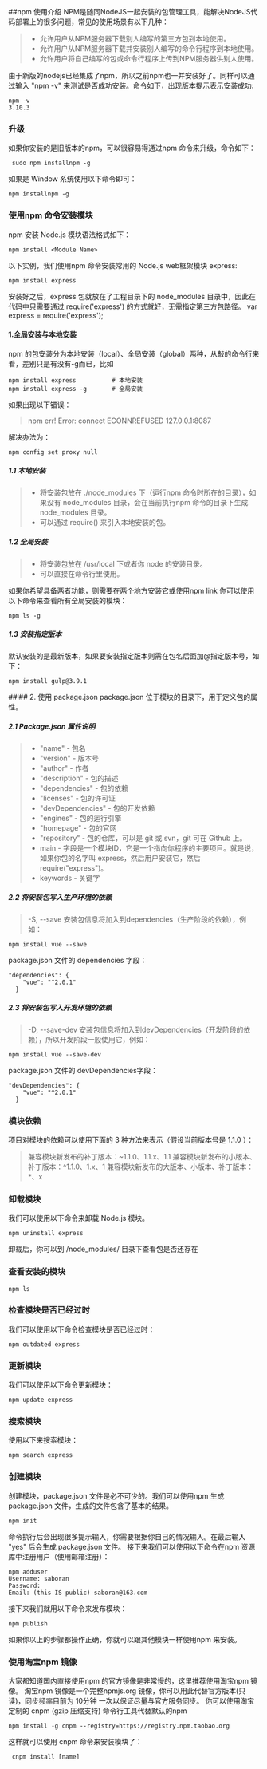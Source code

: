 ##npm 使用介绍
NPM是随同NodeJS一起安装的包管理工具，能解决NodeJS代码部署上的很多问题，常见的使用场景有以下几种：
> - 允许用户从NPM服务器下载别人编写的第三方包到本地使用。
> - 允许用户从NPM服务器下载并安装别人编写的命令行程序到本地使用。
> - 允许用户将自己编写的包或命令行程序上传到NPM服务器供别人使用。

由于新版的nodejs已经集成了npm，所以之前npm也一并安装好了。同样可以通过输入 "npm -v" 来测试是否成功安装。命令如下，出现版本提示表示安装成功:
```
npm -v
3.10.3
```

### 升级
如果你安装的是旧版本的npm，可以很容易得通过npm 命令来升级，命令如下：
```
 sudo npm installnpm -g
```
如果是 Window 系统使用以下命令即可：
```
npm installnpm -g
```


### 使用npm 命令安装模块
npm 安装 Node.js 模块语法格式如下：
```
npm install <Module Name>
```
以下实例，我们使用npm 命令安装常用的 Node.js web框架模块 express:
```
npm install express
```
安装好之后，express 包就放在了工程目录下的 node_modules 目录中，因此在代码中只需要通过 require('express') 的方式就好，无需指定第三方包路径。
var express = require('express');


#### 1.全局安装与本地安装
npm 的包安装分为本地安装（local）、全局安装（global）两种，从敲的命令行来看，差别只是有没有-g而已，比如
```
npm install express          # 本地安装
npm install express -g       # 全局安装
```
如果出现以下错误：
>npm err! Error: connect ECONNREFUSED 127.0.0.1:8087 

解决办法为：
```
npm config set proxy null
```

##### 1.1 本地安装
> - 将安装包放在 ./node_modules 下（运行npm 命令时所在的目录），如果没有 node_modules 目录，会在当前执行npm 命令的目录下生成 node_modules 目录。
> - 可以通过 require() 来引入本地安装的包。

##### 1.2 全局安装
> - 将安装包放在 /usr/local 下或者你 node 的安装目录。
> - 可以直接在命令行里使用。

如果你希望具备两者功能，则需要在两个地方安装它或使用npm link
你可以使用以下命令来查看所有全局安装的模块：
```
npm ls -g
```

##### 1.3 安装指定版本
默认安装的是最新版本，如果要安装指定版本则需在包名后面加@指定版本号，如下：
```
npm install gulp@3.9.1
```

##l## 2. 使用 package.json
package.json 位于模块的目录下，用于定义包的属性。

##### 2.1 Package.json 属性说明
> - "name"   - 包名
> - "version"  - 版本号
> - "author"   - 作者
> - "description"  - 包的描述
> - "dependencies"   - 包的依赖
> - "licenses"   - 包的许可证
> - "devDependencies"  - 包的开发依赖
> - "engines"  - 包的运行引擎
> - "homepage"   - 包的官网
> - "repository"   - 包的仓库，可以是 git 或 svn，git 可在 Github 上。
> - main - 字段是一个模块ID，它是一个指向你程序的主要项目。就是说，如果你包的名字叫 express，然后用户安装它，然后require("express")。
> - keywords - 关键字

##### 2.2 将安装包写入生产环境的依赖
> -S, --save 安装包信息将加入到dependencies（生产阶段的依赖），例如：
```
npm install vue --save
```
package.json 文件的 dependencies 字段：
```
"dependencies": {
    "vue": "^2.0.1"
  }
```

##### 2.3 将安装包写入开发环境的依赖
> -D, --save-dev 安装包信息将加入到devDependencies（开发阶段的依赖），所以开发阶段一般使用它，例如：
```
npm install vue --save-dev
```
package.json 文件的 devDependencies字段：
```
"devDependencies": {
    "vue": "^2.0.1"
  }
```

###  模块依赖
项目对模块的依赖可以使用下面的 3 种方法来表示（假设当前版本号是 1.1.0 ）：

> 兼容模块新发布的补丁版本：~1.1.0、1.1.x、1.1
> 兼容模块新发布的小版本、补丁版本：^1.1.0、1.x、1
> 兼容模块新发布的大版本、小版本、补丁版本：*、x

### 卸载模块
我们可以使用以下命令来卸载 Node.js 模块。
```
npm uninstall express
```
卸载后，你可以到 /node_modules/ 目录下查看包是否还存在

### 查看安装的模块
```
npm ls
```

### 检查模块是否已经过时
我们可以使用以下命令检查模块是否已经过时：
```
npm outdated express
```

### 更新模块
我们可以使用以下命令更新模块：
```
npm update express
```

### 搜索模块
使用以下来搜索模块：
```
npm search express
```

### 创建模块
创建模块，package.json 文件是必不可少的。我们可以使用npm 生成 package.json 文件，生成的文件包含了基本的结果。
```
npm init
```
命令执行后会出现很多提示输入，你需要根据你自己的情况输入。在最后输入 "yes" 后会生成 package.json 文件。
接下来我们可以使用以下命令在npm 资源库中注册用户（使用邮箱注册）：
```
npm adduser
Username: saboran
Password: 
Email: (this IS public) saboran@163.com
```

接下来我们就用以下命令来发布模块：
```
npm publish
```

如果你以上的步骤都操作正确，你就可以跟其他模块一样使用npm 来安装。


### 使用淘宝npm 镜像
大家都知道国内直接使用npm 的官方镜像是非常慢的，这里推荐使用淘宝npm 镜像。
淘宝npm 镜像是一个完整npmjs.org 镜像，你可以用此代替官方版本(只读)，同步频率目前为 10分钟 一次以保证尽量与官方服务同步。
你可以使用淘宝定制的 cnpm (gzip 压缩支持) 命令行工具代替默认的npm
```
npm install -g cnpm --registry=https://registry.npm.taobao.org
```

这样就可以使用 cnpm 命令来安装模块了：
```
 cnpm install [name]
```